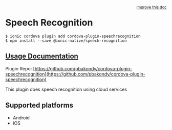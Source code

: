 <a style="float:right;font-size:12px;" href="http://github.com/ionic-team/ionic-native/edit/master/src/@ionic-native/plugins/speech-recognition/index.ts#L43">
  Improve this doc
</a>

# Speech Recognition

```
$ ionic cordova plugin add cordova-plugin-speechrecognition
$ npm install --save @ionic-native/speech-recognition
```

## [Usage Documentation](https://ionicframework.com/docs/native/speech-recognition/)

Plugin Repo: [https://github.com/pbakondy/cordova-plugin-speechrecognition](https://github.com/pbakondy/cordova-plugin-speechrecognition)

This plugin does speech recognition using cloud services

## Supported platforms
- Android
- iOS



